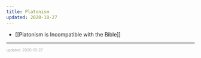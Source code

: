 ```yaml
---
title: Platonism
updated: 2020-10-27
---
```


- [[Platonism is Incompatible with the Bible]]

---

<sup><sub><font color="#a6a6a6">updated: 2020-10-27</font></sub></sup>
